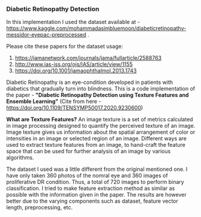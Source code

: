 ### Diabetic Retinopathy Detection

In this implementation I used the dataset available at - https://www.kaggle.com/mohammadasimbluemoon/diabeticretinopathy-messidor-eyepac-preprocessed .

Please cite these papers for the dataset usage:
1. https://jamanetwork.com/journals/jama/fullarticle/2588763
2. http://www.ias-iss.org/ojs/IAS/article/view/1155
3. https://doi.org/10.1001/jamaophthalmol.2013.1743

Diabetic Retinopathy is an eye-condition developed in patients with diabetics that gradually turn into blindness. This is a code implementation of the paper - **"Diabetic Retinopathy Detection using Texture Features and Ensemble Learning"** (Cite from here - https://doi.org/10.1109/TENSYMP50017.2020.9230600) 

**What are Texture Features?**
An image texture is a set of metrics calculated in image processing designed to quantify the perceived texture of an image. Image texture gives us information about the spatial arrangement of color or intensities in an image or selected region of an image.
Different ways are used to extract texture features from an image, to hand-craft the feature space that can be used for further analysis of an image by various algorithms. 

The dataset I used was a little different from the original mentioned one. I have only taken 360 photos of the nomral eye and 360 images of proliferative DR condition. Thus, a total of 720 images to perform binary classification. I tried to make feature extraction method as similar as possible with the information given in the paper. The results are however better due to the varying components such as dataset, feature vector length, preprocessing, etc.

